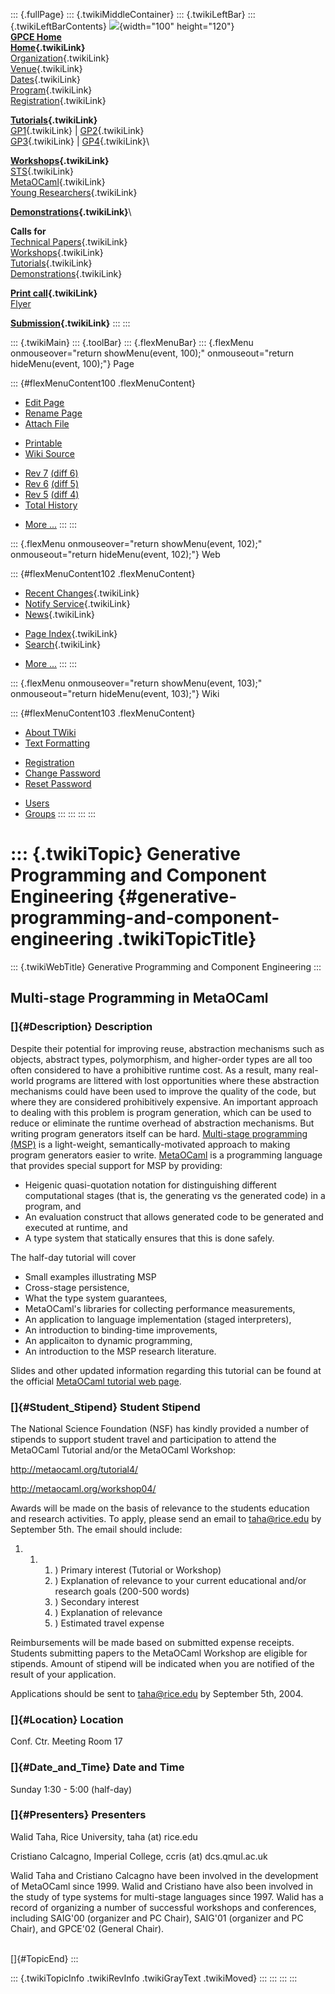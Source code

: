 ::: {.fullPage}
::: {.twikiMiddleContainer}
::: {.twikiLeftBar}
::: {.twikiLeftBarContents}
![](../pub/Gpce04/WebLeftBar/gpce-logo.jpg){width="100" height="120"}\
**[GPCE Home](http://www.gpce.org)**\
**[Home](WebHome){.twikiLink}**\
[Organization](ConferenceOrganization){.twikiLink}\
[Venue](ConferenceVenue){.twikiLink}\
[Dates](ImportantDates){.twikiLink}\
[Program](ConferenceProgram){.twikiLink}\
[Registration](ConferenceRegistration){.twikiLink}

**[Tutorials](GpceTutorials){.twikiLink}**\
[GP1](TutorialGP1){.twikiLink} \| [GP2](TutorialGP2){.twikiLink}\
[GP3](TutorialGP3){.twikiLink} \| [GP4](TutorialGP4){.twikiLink}\

**[Workshops](GpceWorkshops){.twikiLink}**\
[STS](STS){.twikiLink}\
[MetaOCaml](http://www.program-transformation.org/Gpce04/MetaOCaml){.twikiLink}\
[Young
Researchers](http://www.program-transformation.org/Gpce04/YoungResearchers){.twikiLink}

**[Demonstrations](GpceDemonstrations){.twikiLink}**\

**Calls for**\
[Technical Papers](CallForPapers){.twikiLink}\
[Workshops](CallForWorkshops){.twikiLink}\
[Tutorials](CallForTutorials){.twikiLink}\
[Demonstrations](CallForDemonstrations){.twikiLink}

**[Print call](PrintCall){.twikiLink}**\
[Flyer](http://www.cs.uu.nl/~visser/GPCE04-CfC.pdf)

**[Submission](ElectronicSubmission){.twikiLink}**
:::
:::

::: {.twikiMain}
::: {.toolBar}
::: {.flexMenuBar}
::: {.flexMenu onmouseover="return showMenu(event, 100);" onmouseout="return hideMenu(event, 100);"}
Page

::: {#flexMenuContent100 .flexMenuContent}
-   [Edit
    Page](http://www.program-transformation.org/edit/Gpce04/TutorialGP2?t=1536827566)
-   [Rename
    Page](http://www.program-transformation.org/rename/Gpce04/TutorialGP2)
-   [Attach
    File](http://www.program-transformation.org/attach/Gpce04/TutorialGP2)

<!-- -->

-   [Printable](http://www.program-transformation.org/view/Gpce04/TutorialGP2?skin=print.pattern)
-   [Wiki
    Source](http://www.program-transformation.org/view/Gpce04/TutorialGP2?skin=text&raw=on&contenttype=text/plain)

<!-- -->

-   [Rev
    7](http://www.program-transformation.org/view/Gpce04/TutorialGP2?rev=1.7)
    [(diff 6)](http://www.program-transformation.org/rdiff/Gpce04/TutorialGP2?rev1=1.7&rev2=1.6)
-   [Rev
    6](http://www.program-transformation.org/view/Gpce04/TutorialGP2?rev=1.6)
    [(diff 5)](http://www.program-transformation.org/rdiff/Gpce04/TutorialGP2?rev1=1.6&rev2=1.5)
-   [Rev
    5](http://www.program-transformation.org/view/Gpce04/TutorialGP2?rev=1.5)
    [(diff 4)](http://www.program-transformation.org/rdiff/Gpce04/TutorialGP2?rev1=1.5&rev2=1.4)
-   [Total
    History](http://www.program-transformation.org/rdiff/Gpce04/TutorialGP2)

<!-- -->

-   [More
    \...](http://www.program-transformation.org/oops/Gpce04/TutorialGP2?template=oopsmore&param1=1.7&param2=1.7)
:::
:::

::: {.flexMenu onmouseover="return showMenu(event, 102);" onmouseout="return hideMenu(event, 102);"}
Web

::: {#flexMenuContent102 .flexMenuContent}
-   [Recent Changes](WebChanges){.twikiLink}
-   [Notify Service](WebNotify){.twikiLink}
-   [News](WebNews){.twikiLink}

<!-- -->

-   [Page Index](WebIndex){.twikiLink}
-   [Search](WebSearch){.twikiLink}

<!-- -->

-   [More
    \...](http://www.program-transformation.org/oops/Gpce04/TutorialGP2?template=oopsmore&param1=1.7&param2=1.7)
:::
:::

::: {.flexMenu onmouseover="return showMenu(event, 103);" onmouseout="return hideMenu(event, 103);"}
Wiki

::: {#flexMenuContent103 .flexMenuContent}
-   [About
    TWiki](http://www.program-transformation.org/view/TWiki/WebHome)
-   [Text
    Formatting](http://www.program-transformation.org/view/TWiki/TextFormattingRules)

<!-- -->

-   [Registration](http://www.program-transformation.org/view/TWiki/TWikiRegistration)
-   [Change
    Password](http://www.program-transformation.org/view/TWiki/ChangePassword)
-   [Reset
    Password](http://www.program-transformation.org/view/TWiki/ResetPassword)

<!-- -->

-   [Users](http://www.program-transformation.org/view/Main/TWikiUsers)
-   [Groups](http://www.program-transformation.org/view/Main/TWikiGroups)
:::
:::
:::
:::

::: {.twikiTopic}
Generative Programming and Component Engineering {#generative-programming-and-component-engineering .twikiTopicTitle}
================================================

::: {.twikiWebTitle}
Generative Programming and Component Engineering
:::

Multi-stage Programming in MetaOCaml
------------------------------------

### []{#Description} Description

Despite their potential for improving reuse, abstraction mechanisms such
as objects, abstract types, polymorphism, and higher-order types are all
too often considered to have a prohibitive runtime cost. As a result,
many real-world programs are littered with lost opportunities where
these abstraction mechanisms could have been used to improve the quality
of the code, but where they are considered prohibitively expensive. An
important approach to dealing with this problem is program generation,
which can be used to reduce or eliminate the runtime overhead of
abstraction mechanisms. But writing program generators itself can be
hard. [Multi-stage programming (MSP)](http://www.cs.rice.edu/~taha/MSP/)
is a light-weight, semantically-motivated approach to making program
generators easier to write. [MetaOCaml](http://www.metaocaml.org/) is a
programming language that provides special support for MSP by providing:

-   Heigenic quasi-quotation notation for distinguishing different
    computational stages (that is, the generating vs the generated code)
    in a program, and
-   An evaluation construct that allows generated code to be generated
    and executed at runtime, and
-   A type system that statically ensures that this is done safely.

The half-day tutorial will cover

-   Small examples illustrating MSP
-   Cross-stage persistence,
-   What the type system guarantees,
-   MetaOCaml\'s libraries for collecting performance measurements,
-   An application to language implementation (staged interpreters),
-   An introduction to binding-time improvements,
-   An applicaiton to dynamic programming,
-   An introduction to the MSP research literature.

Slides and other updated information regarding this tutorial can be
found at the official [MetaOCaml tutorial web
page](http://www.metaocaml.org/tutorial04/).

### []{#Student_Stipend} Student Stipend

The National Science Foundation (NSF) has kindly provided a number of
stipends to support student travel and participation to attend the
MetaOCaml Tutorial and/or the MetaOCaml Workshop:

<http://metaocaml.org/tutorial4/>

<http://metaocaml.org/workshop04/>

Awards will be made on the basis of relevance to the students education
and research activities. To apply, please send an email to
<taha@rice.edu> by September 5th. The email should include:

1.  1.  1.  ) Primary interest (Tutorial or Workshop)
        2.  ) Explanation of relevance to your current educational
            and/or research goals (200-500 words)
        3.  ) Secondary interest
        4.  ) Explanation of relevance
        5.  ) Estimated travel expense

Reimbursements will be made based on submitted expense receipts.
Students submitting papers to the MetaOCaml Workshop are eligible for
stipends. Amount of stipend will be indicated when you are notified of
the result of your application.

Applications should be sent to <taha@rice.edu> by September 5th, 2004.

### []{#Location} Location

Conf. Ctr. Meeting Room 17

### []{#Date_and_Time} Date and Time

Sunday 1:30 - 5:00 (half-day)

### []{#Presenters} Presenters

Walid Taha, Rice University, taha (at) rice.edu

Cristiano Calcagno, Imperial College, ccris (at) dcs.qmul.ac.uk

Walid Taha and Cristiano Calcagno have been involved in the development
of MetaOCaml since 1999. Walid and Cristiano have also been involved in
the study of type systems for multi-stage languages since 1997. Walid
has a record of organizing a number of successful workshops and
conferences, including SAIG\'00 (organizer and PC Chair), SAIG\'01
(organizer and PC Chair), and GPCE\'02 (General Chair).

\
[]{#TopicEnd}
:::

::: {.twikiTopicInfo .twikiRevInfo .twikiGrayText .twikiMoved}
:::
:::
:::
:::
